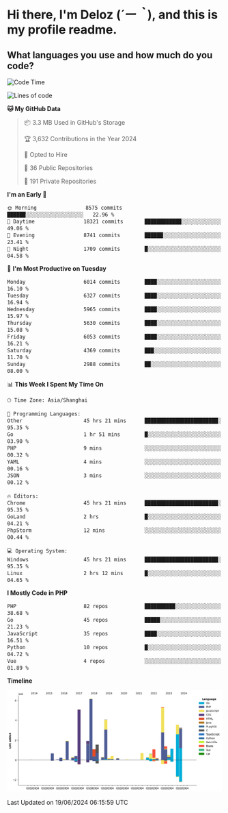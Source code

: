 # **Hi there, I'm Deloz (*´ー｀*), and this is my profile readme.**

## **What languages you use and how much do you code?**

<!--START_SECTION:waka-->
![Code Time](http://img.shields.io/badge/Code%20Time-4%2C227%20hrs%2029%20mins-blue)

![Lines of code](https://img.shields.io/badge/From%20Hello%20World%20I%27ve%20Written-42.3%20million%20lines%20of%20code-blue)

**🐱 My GitHub Data** 

> 📦 3.3 MB Used in GitHub's Storage 
 > 
> 🏆 3,632 Contributions in the Year 2024
 > 
> 💼 Opted to Hire
 > 
> 📜 36 Public Repositories 
 > 
> 🔑 191 Private Repositories 
 > 
**I'm an Early 🐤** 

```text
🌞 Morning                8575 commits        ██████░░░░░░░░░░░░░░░░░░░   22.96 % 
🌆 Daytime                18321 commits       ████████████░░░░░░░░░░░░░   49.06 % 
🌃 Evening                8741 commits        ██████░░░░░░░░░░░░░░░░░░░   23.41 % 
🌙 Night                  1709 commits        █░░░░░░░░░░░░░░░░░░░░░░░░   04.58 % 
```
📅 **I'm Most Productive on Tuesday** 

```text
Monday                   6014 commits        ████░░░░░░░░░░░░░░░░░░░░░   16.10 % 
Tuesday                  6327 commits        ████░░░░░░░░░░░░░░░░░░░░░   16.94 % 
Wednesday                5965 commits        ████░░░░░░░░░░░░░░░░░░░░░   15.97 % 
Thursday                 5630 commits        ████░░░░░░░░░░░░░░░░░░░░░   15.08 % 
Friday                   6053 commits        ████░░░░░░░░░░░░░░░░░░░░░   16.21 % 
Saturday                 4369 commits        ███░░░░░░░░░░░░░░░░░░░░░░   11.70 % 
Sunday                   2988 commits        ██░░░░░░░░░░░░░░░░░░░░░░░   08.00 % 
```


📊 **This Week I Spent My Time On** 

```text
🕑︎ Time Zone: Asia/Shanghai

💬 Programming Languages: 
Other                    45 hrs 21 mins      ████████████████████████░   95.35 % 
Go                       1 hr 51 mins        █░░░░░░░░░░░░░░░░░░░░░░░░   03.90 % 
PHP                      9 mins              ░░░░░░░░░░░░░░░░░░░░░░░░░   00.32 % 
YAML                     4 mins              ░░░░░░░░░░░░░░░░░░░░░░░░░   00.16 % 
JSON                     3 mins              ░░░░░░░░░░░░░░░░░░░░░░░░░   00.12 % 

🔥 Editors: 
Chrome                   45 hrs 21 mins      ████████████████████████░   95.35 % 
GoLand                   2 hrs               █░░░░░░░░░░░░░░░░░░░░░░░░   04.21 % 
PhpStorm                 12 mins             ░░░░░░░░░░░░░░░░░░░░░░░░░   00.44 % 

💻 Operating System: 
Windows                  45 hrs 21 mins      ████████████████████████░   95.35 % 
Linux                    2 hrs 12 mins       █░░░░░░░░░░░░░░░░░░░░░░░░   04.65 % 
```

**I Mostly Code in PHP** 

```text
PHP                      82 repos            ██████████░░░░░░░░░░░░░░░   38.68 % 
Go                       45 repos            █████░░░░░░░░░░░░░░░░░░░░   21.23 % 
JavaScript               35 repos            ████░░░░░░░░░░░░░░░░░░░░░   16.51 % 
Python                   10 repos            █░░░░░░░░░░░░░░░░░░░░░░░░   04.72 % 
Vue                      4 repos             ░░░░░░░░░░░░░░░░░░░░░░░░░   01.89 % 
```



**Timeline**

![Lines of Code chart](https://raw.githubusercontent.com/deloz/deloz/main/assets/bar_graph.png)


 Last Updated on 19/06/2024 06:15:59 UTC
<!--END_SECTION:waka-->
